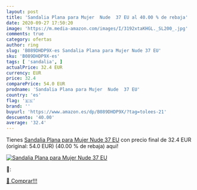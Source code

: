 ```yaml
---
layout: post
title: 'Sandalia Plana para Mujer  Nude  37 EU al 40.00 % de rebaja'
date: 2020-09-27 17:50:20
image: 'https://m.media-amazon.com/images/I/3192xtaKHGL._SL200_.jpg'
comments: true
category: ofertas
author: ring
slug: 'B089DHDP9X-es Sandalia Plana para Mujer Nude 37 EU'
sku: 'B089DHDP9X-es'
tags: [ 'sandalia', ]
actualPrice: 32.4 EUR
currency: EUR
price: 32.4
comparePrice: 54.0 EUR
prodname: 'Sandalia Plana para Mujer  Nude  37 EU'
country: 'es'
flag: '🇪🇸'
brand: ''
buyurl: 'https://www.amazon.es/dp/B089DHDP9X/?tag=tolees-21'
descuento: '40.00'
average: '32.4'
---
```


Tienes [Sandalia Plana para Mujer  Nude  37 EU](https://www.amazon.es/dp/B089DHDP9X/?tag=tolees-21) con precio final de  32.4 EUR (original: 54.0 EUR) (40.00 %  de rebaja) aqui!

[![Sandalia Plana para Mujer  Nude  37 EU](https://m.media-amazon.com/images/I/3192xtaKHGL._SL200_.jpg)](https://www.amazon.es/dp/B089DHDP9X/?tag=tolees-21)

🔎:


[🛒 Comprar!!!](https://www.amazon.es/dp/B089DHDP9X/?tag=tolees-21)
